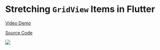 # Stretching `GridView` Items in Flutter

[Video Demo](https://youtu.be/oYj0_JJnjfc)

[Source Code](../source/stretching-gridview-items-in-flutter.dart)

![](../images/stretching-gridview-items-in-flutter.jpg)
